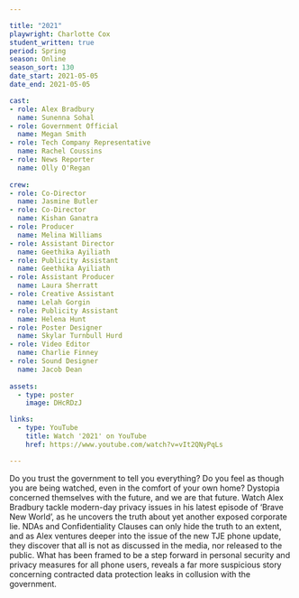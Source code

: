 ```yaml
---

title: "2021"
playwright: Charlotte Cox
student_written: true
period: Spring
season: Online
season_sort: 130
date_start: 2021-05-05
date_end: 2021-05-05

cast:
- role: Alex Bradbury
  name: Sunenna Sohal
- role: Government Official 
  name: Megan Smith
- role: Tech Company Representative
  name: Rachel Coussins
- role: News Reporter
  name: Olly O'Regan
  
crew: 
- role: Co-Director
  name: Jasmine Butler
- role: Co-Director
  name: Kishan Ganatra
- role: Producer
  name: Melina Williams
- role: Assistant Director
  name: Geethika Ayiliath
- role: Publicity Assistant
  name: Geethika Ayiliath
- role: Assistant Producer
  name: Laura Sherratt
- role: Creative Assistant
  name: Lelah Gorgin
- role: Publicity Assistant
  name: Helena Hunt
- role: Poster Designer
  name: Skylar Turnbull Hurd
- role: Video Editor
  name: Charlie Finney
- role: Sound Designer
  name: Jacob Dean
  
assets:
  - type: poster
    image: DHcRDzJ

links:
  - type: YouTube 
    title: Watch '2021' on YouTube
    href: https://www.youtube.com/watch?v=vIt2QNyPqLs

---
```

Do you trust the government to tell you everything? Do you feel as though you are being watched, even in the comfort of your own home? Dystopia concerned themselves with the future, and we are that future. Watch Alex Bradbury tackle modern-day privacy issues in his latest episode of ‘Brave New World’, as he uncovers the truth about yet another exposed corporate lie. NDAs and Confidentiality Clauses can only hide the truth to an extent, and as Alex ventures deeper into the issue of the new TJE phone update, they discover that all is not as discussed in the media, nor released to the public. What has been framed to be a step forward in personal security and privacy measures for all phone users, reveals a far more suspicious story concerning contracted data protection leaks in collusion with the government.
